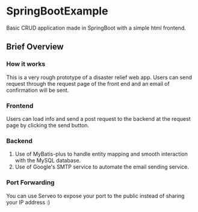# SpringBootExample
Basic CRUD application made in SpringBoot with a simple html frontend.
## Brief Overview
### How it works
This is a very rough prototype of a disaster relief web app. Users can send request through the request page of the front end and an email of confirmation will be sent.
### Frontend
Users can load info and send a post request to the backend at the request page by clicking the send button.
### Backend
1. Use of MyBatis-plus to handle entity mapping and smooth interaction with the MySQL database.
2. Use of Google's SMTP service to automate the email sending service.
### Port Forwarding
You can use Serveo to expose your port to the public instead of sharing your IP address :)
